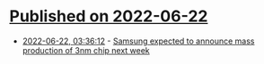 # [Published on 2022-06-22](index.md)

* [2022-06-22, 03:36:12](https://news.ycombinator.com/item?id=31831762) - [Samsung expected to announce mass production of 3nm chip next week](https://en.yna.co.kr/view/AEN20220622002900320)
